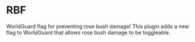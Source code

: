 # RBF
WorldGuard flag for preventing rose bush damage!
This plugin adds a new flag to WorldGuard that allows rose bush damage to be toggleable.
